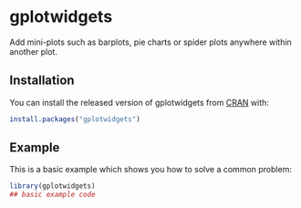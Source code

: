 # gplotwidgets

<!-- badges: start -->
<!-- badges: end -->

Add mini-plots such as barplots, pie charts or spider plots anywhere within another plot.

## Installation

You can install the released version of gplotwidgets from [CRAN](https://CRAN.R-project.org) with:

``` r
install.packages("gplotwidgets")
```

## Example

This is a basic example which shows you how to solve a common problem:

``` r
library(gplotwidgets)
## basic example code
```

